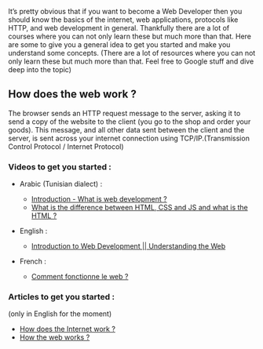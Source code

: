 It’s pretty obvious that if you want to become a Web Developer then you should know the basics of the internet, web applications, protocols like HTTP, and web development in general. Thankfully there are a lot of courses where you can not only learn these but much more than that.
Here are some to give you a general idea to get you started and make you understand some concepts.
(There are a lot of resources where you can not only learn these but much more than that. Feel free to Google stuff and dive deep into the topic)

## How does the web work ?
The browser sends an HTTP request message to the server, asking it to send a copy of the website to the client (you go to the shop and order your goods). This message, and all other data sent between the client and the server, is sent across your internet connection using TCP/IP.(Transmission Control Protocol / Internet Protocol)

### Videos to get you started : 
* Arabic (Tunisian dialect) :

  * [Introduction - What is web development ?](https://www.youtube.com/watch?v=O9SyGMJHTeg&list=PLQ54HUdf85teTVtH5lBN9wbADiX9JneaQ&index=1)
  * [What is the difference between HTML, CSS and JS and what is the HTML ?](https://www.youtube.com/watch?v=ryT_Yim_XkA&list=PLQ54HUdf85teTVtH5lBN9wbADiX9JneaQ&index=2)

* English : 
  * [Introduction to Web Development || Understanding the Web](https://www.youtube.com/watch?v=88QJumITbQA)

* French :
  * [Comment fonctionne le web ?](https://www.youtube.com/watch?v=AOQEXiXACTI)

### Articles to get you started : 
(only in English for the moment)

- [How does the Internet work ?](https://web.stanford.edu/class/msande91si/www-spr04/readings/week1/InternetWhitepaper.htm#:~:text=The%20web%20browser%20connects%20to,an%20HTTP%20404%20error%20message.)
- [How the web works ?](https://developer.mozilla.org/en-US/docs/Learn/Getting_started_with_the_web/How_the_Web_works)
